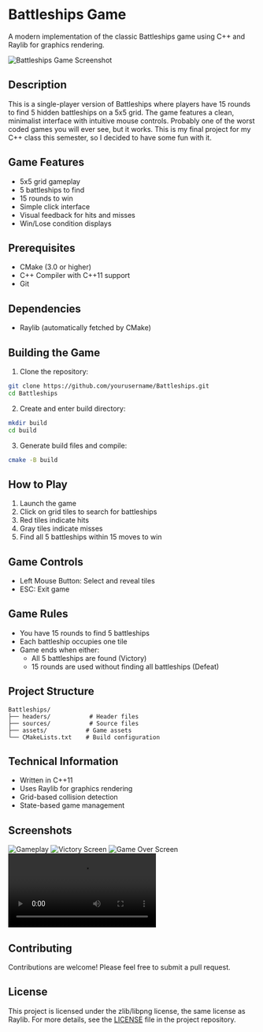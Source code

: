 # Battleships Game

A modern implementation of the classic Battleships game using C++ and Raylib for graphics rendering.

![Battleships Game Screenshot](assets/gameplay.png) <!-- You'll need to add this -->

## Description
This is a single-player version of Battleships where players have 15 rounds to find 5 hidden battleships on a 5x5 grid. The game features a clean, minimalist interface with intuitive mouse controls.
Probably one of the worst coded games you will ever see, but it works.
This is my final project for my C++ class this semester, so I decided to have some fun with it.

## Game Features
- 5x5 grid gameplay
- 5 battleships to find
- 15 rounds to win
- Simple click interface
- Visual feedback for hits and misses
- Win/Lose condition displays

## Prerequisites
- CMake (3.0 or higher)
- C++ Compiler with C++11 support
- Git

## Dependencies
- Raylib (automatically fetched by CMake)

## Building the Game

1. Clone the repository:
```bash
git clone https://github.com/yourusername/Battleships.git
cd Battleships
```

2. Create and enter build directory:
```bash
mkdir build
cd build
```

3. Generate build files and compile:
```bash
cmake -B build
```

## How to Play
1. Launch the game
2. Click on grid tiles to search for battleships
3. Red tiles indicate hits
4. Gray tiles indicate misses
5. Find all 5 battleships within 15 moves to win

## Game Controls
- Left Mouse Button: Select and reveal tiles
- ESC: Exit game

## Game Rules
- You have 15 rounds to find 5 battleships
- Each battleship occupies one tile
- Game ends when either:
  - All 5 battleships are found (Victory)
  - 15 rounds are used without finding all battleships (Defeat)

## Project Structure
```
Battleships/
├── headers/           # Header files
├── sources/           # Source files
├── assets/           # Game assets
└── CMakeLists.txt    # Build configuration
```

## Technical Information
- Written in C++11
- Uses Raylib for graphics rendering
- Grid-based collision detection
- State-based game management

## Screenshots
![Gameplay](assets/game.png) <!-- You'll need to add this -->
![Victory Screen](assets/victory.png) <!-- You'll need to add this -->
![Game Over Screen](assets/game_over.png)
![INTENSE NAVAL COMBAT!!!](assets/Lost.webm)

## Contributing
Contributions are welcome! Please feel free to submit a pull request.

## License

This project is licensed under the zlib/libpng license, the same license as Raylib. For more details, see the [LICENSE](LICENSE) file in the project repository.
